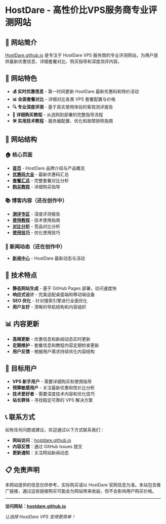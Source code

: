 # HostDare - 高性价比VPS服务商专业评测网站

## 🌟 网站简介

[HostDare.github.io](https://hostdare.github.io) 是专注于 HostDare VPS 服务商的专业评测网站，为用户提供最新优惠信息、详细套餐对比、购买指导和深度测评内容。

## 🎯 网站特色

- **💰 实时优惠信息** - 第一时间更新 HostDare 最新优惠码和特价活动
- **📊 全面套餐对比** - 详细对比各类 VPS 套餐配置与价格
- **🔍 专业深度评测** - 基于真实使用体验的客观测评报告  
- **📝 详细购买教程** - 从选购到部署的完整指导流程
- **🛠️ 实用技术教程** - 服务器配置、优化和故障排除指南

## 📁 网站结构

### 🏠 核心页面
- **[首页](https://hostdare.github.io)** - HostDare 品牌介绍与产品概览
- **[优惠码大全](https://hostdare.github.io/hostdare-coupons)** - 最新优惠码汇总
- **[套餐汇总](https://hostdare.github.io/hostdare-plans)** - 完整套餐对比分析
- **[购买教程](https://hostdare.github.io/hostdare-buying-guide)** - 详细购买指导

### 📚 博客内容（还在创作中）
- **[测评专区](https://hostdare.github.io/blog/reviews)** - 深度评测报告
- **[使用教程](https://hostdare.github.io/blog/tutorials)** - 技术使用指南
- **[对比分析](https://hostdare.github.io/blog/comparisons)** - 竞品对比分析
- **[使用技巧](https://hostdare.github.io/blog/tips)** - 优化使用技巧

### 📰 新闻动态（还在创作中）
- **[新闻中心](https://hostdare.github.io/news)** - HostDare 最新动态与活动

## 🚀 技术特点

- **静态网站生成** - 基于 GitHub Pages 部署，访问速度快
- **响应式设计** - 完美适配桌面端和移动端设备
- **SEO 优化** - 针对搜索引擎进行全面优化
- **用户友好** - 清晰的导航结构和内容组织

## 📊 内容更新

- **高频更新** - 优惠信息和新闻动态实时更新
- **定期维护** - 套餐信息和教程内容定期检查更新  
- **用户反馈** - 根据用户需求持续优化内容结构

## 🎯 目标用户

- **VPS 新手用户** - 需要详细购买和使用指导
- **预算敏感用户** - 关注最新优惠和性价比分析
- **技术爱好者** - 需要深度技术内容和优化技巧
- **站长群体** - 寻找稳定可靠的 VPS 解决方案

## 📞 联系方式

如有任何问题或建议，欢迎通过以下方式联系我们：

- **网站访问**：[hostdare.github.io](https://hostdare.github.io)
- **内容反馈**：通过 GitHub Issues 提交
- **更新通知**：关注网站新闻动态

## 📋 免责声明

本网站提供的信息仅供参考，实际购买请以 HostDare 官网信息为准。本站包含推广链接，通过这些链接购买可能会为网站带来收益，但不会影响用户购买价格。

---

**访问网站：[hostdare.github.io](https://hostdare.github.io)**

*让选择 HostDare VPS 变得更简单！*